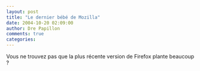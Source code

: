 ```yaml
---
layout: post
title: "Le dernier bébé de Mozilla"
date: 2004-10-20 02:09:00
author: Dre Papillon
comments: true
categories: 
---
```



Vous ne trouvez pas que la plus récente version de Firefox plante beaucoup ?
